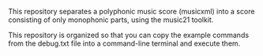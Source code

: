 This repository separates a polyphonic music score (musicxml) into a score consisting of only monophonic parts, using the music21 toolkit. 

This repository is organized so that you can copy the example commands from the debug.txt file into a command-line terminal and execute them.
